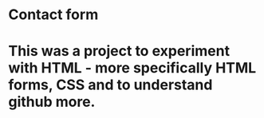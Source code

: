 # Contact form
# This was a project to experiment with HTML - more specifically HTML forms, CSS and to understand github more.